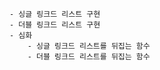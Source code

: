     - 싱글 링크드 리스트 구현
    - 더블 링크드 리스트 구현
    - 심화
        - 싱글 링크드 리스트를 뒤집는 함수
        - 더블 링크드 리스트를 뒤집는 함수
